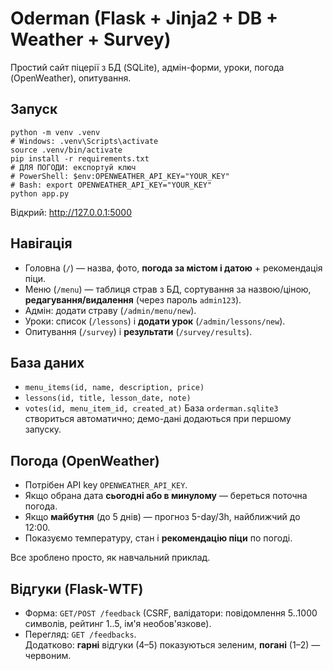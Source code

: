 # Oderman (Flask + Jinja2 + DB + Weather + Survey)

Простий сайт піцерії з БД (SQLite), адмін-форми, уроки, погода (OpenWeather), опитування.

## Запуск
```
python -m venv .venv
# Windows: .venv\Scripts\activate
source .venv/bin/activate
pip install -r requirements.txt
# ДЛЯ ПОГОДИ: експортуй ключ
# PowerShell: $env:OPENWEATHER_API_KEY="YOUR_KEY"
# Bash: export OPENWEATHER_API_KEY="YOUR_KEY"
python app.py
```
Відкрий: http://127.0.0.1:5000

## Навігація
- Головна (`/`) — назва, фото, **погода за містом і датою** + рекомендація піци.
- Меню (`/menu`) — таблиця страв з БД, сортування за назвою/ціною, **редагування/видалення** (через пароль `admin123`).
- Адмін: додати страву (`/admin/menu/new`).
- Уроки: список (`/lessons`) і **додати урок** (`/admin/lessons/new`).
- Опитування (`/survey`) і **результати** (`/survey/results`).

## База даних
- `menu_items(id, name, description, price)`
- `lessons(id, title, lesson_date, note)`
- `votes(id, menu_item_id, created_at)`
База `orderman.sqlite3` створиться автоматично; демо-дані додаються при першому запуску.

## Погода (OpenWeather)
- Потрібен API key `OPENWEATHER_API_KEY`.
- Якщо обрана дата **сьогодні або в минулому** — береться поточна погода.
- Якщо **майбутня** (до 5 днів) — прогноз 5-day/3h, найближчий до 12:00.
- Показуємо температуру, стан і **рекомендацію піци** по погоді.

Все зроблено просто, як навчальний приклад.

## Відгуки (Flask-WTF)
- Форма: `GET/POST /feedback` (CSRF, валідатори: повідомлення 5..1000 символів, рейтинг 1..5, ім'я необов'язкове).
- Перегляд: `GET /feedbacks`.  
  Додатково: **гарні** відгуки (4–5) показуються зеленим, **погані** (1–2) — червоним.
